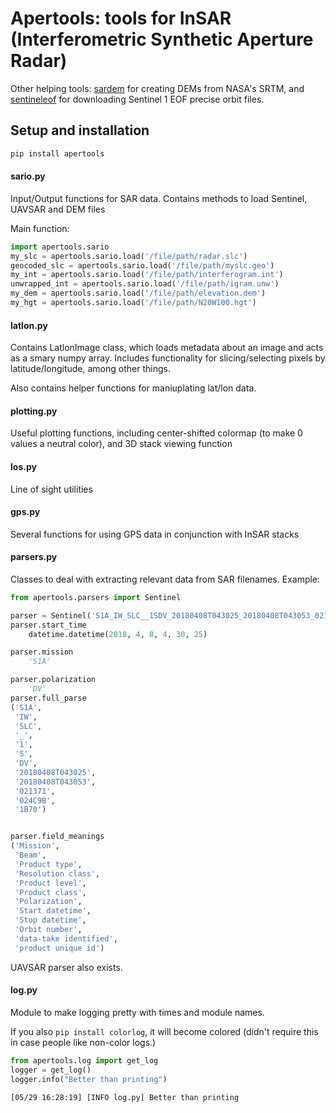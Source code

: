 
# Apertools: tools for InSAR (Interferometric Synthetic Aperture Radar)


Other helping tools: [sardem](https://github.com/scottstanie/sardem) for creating DEMs from NASA's SRTM, and [sentineleof](https://github.com/scottstanie/sentineleof) for downloading Sentinel 1 EOF precise orbit files.


## Setup and installation

```bash
pip install apertools
```


#### sario.py

Input/Output functions for SAR data.
Contains methods to load Sentinel, UAVSAR and DEM files

Main function: 

```python
import apertools.sario
my_slc = apertools.sario.load('/file/path/radar.slc')
geocoded_slc = apertools.sario.load('/file/path/myslc.geo')
my_int = apertools.sario.load('/file/path/interferogram.int')
unwrapped_int = apertools.sario.load('/file/path/igram.unw')
my_dem = apertools.sario.load('/file/path/elevation.dem')
my_hgt = apertools.sario.load('/file/path/N20W100.hgt')
```

#### latlon.py
Contains LatlonImage class, which loads metadata about an image and acts as a smary numpy array.
Includes functionality for slicing/selecting pixels by latitude/longitude, among other things.

Also contains helper functions for maniuplating lat/lon data.

#### plotting.py
Useful plotting functions, including center-shifted colormap (to make 0 values a neutral color), and 3D stack viewing function


#### los.py
Line of sight utilities


#### gps.py
Several functions for using GPS data in conjunction with InSAR stacks


#### parsers.py

Classes to deal with extracting relevant data from SAR filenames.
Example:

```python
from apertools.parsers import Sentinel

parser = Sentinel('S1A_IW_SLC__1SDV_20180408T043025_20180408T043053_021371_024C9B_1B70.zip')
parser.start_time
    datetime.datetime(2018, 4, 8, 4, 30, 25)

parser.mission
    'S1A'

parser.polarization
    'DV'
parser.full_parse
('S1A',
 'IW',
 'SLC',
 '_',
 '1',
 'S',
 'DV',
 '20180408T043025',
 '20180408T043053',
 '021371',
 '024C9B',
 '1B70')


parser.field_meanings
('Mission',
 'Beam',
 'Product type',
 'Resolution class',
 'Product level',
 'Product class',
 'Polarization',
 'Start datetime',
 'Stop datetime',
 'Orbit number',
 'data-take identified',
 'product unique id')

```

UAVSAR parser also exists.


#### log.py

Module to make logging pretty with times and module names.

If you also `pip install colorlog`, it will become colored (didn't require this in case people like non-color logs.)

```python
from apertools.log import get_log
logger = get_log()
logger.info("Better than printing")
```

```
[05/29 16:28:19] [INFO log.py] Better than printing
```
